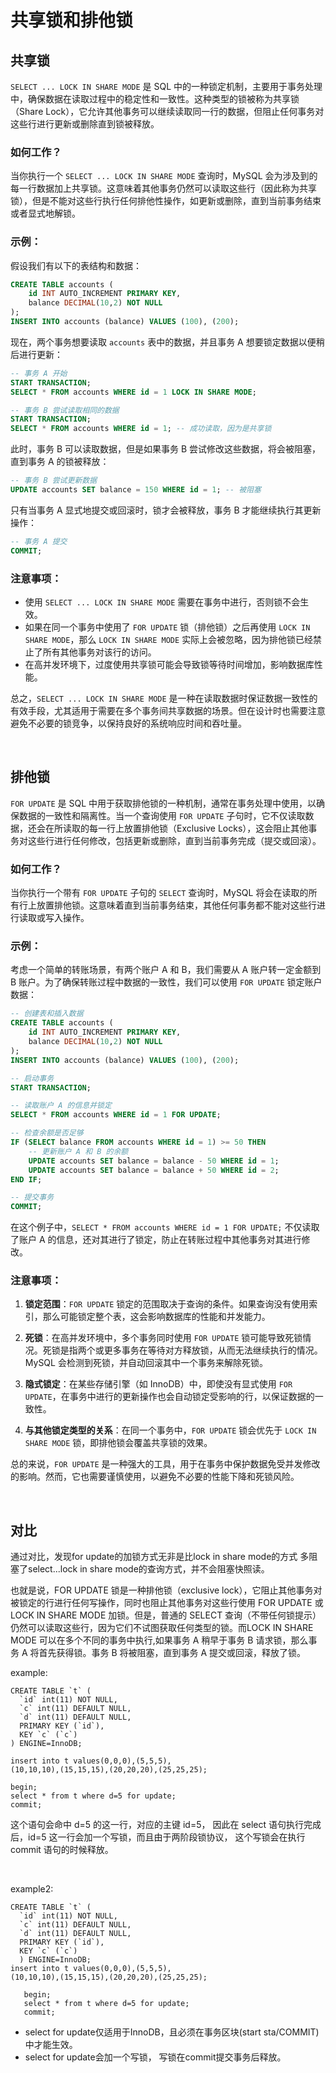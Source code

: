 # 共享锁和排他锁
## 共享锁
`SELECT ... LOCK IN SHARE MODE` 是 SQL 中的一种锁定机制，主要用于事务处理中，确保数据在读取过程中的稳定性和一致性。这种类型的锁被称为共享锁（Share Lock），它允许其他事务可以继续读取同一行的数据，但阻止任何事务对这些行进行更新或删除直到锁被释放。

### 如何工作？

当你执行一个 `SELECT ... LOCK IN SHARE MODE` 查询时，MySQL 会为涉及到的每一行数据加上共享锁。这意味着其他事务仍然可以读取这些行（因此称为共享锁），但是不能对这些行执行任何排他性操作，如更新或删除，直到当前事务结束或者显式地解锁。

### 示例：

假设我们有以下的表结构和数据：

```sql
CREATE TABLE accounts (
    id INT AUTO_INCREMENT PRIMARY KEY,
    balance DECIMAL(10,2) NOT NULL
);
INSERT INTO accounts (balance) VALUES (100), (200);
```

现在，两个事务想要读取 `accounts` 表中的数据，并且事务 A 想要锁定数据以便稍后进行更新：

```sql
-- 事务 A 开始
START TRANSACTION;
SELECT * FROM accounts WHERE id = 1 LOCK IN SHARE MODE;

-- 事务 B 尝试读取相同的数据
START TRANSACTION;
SELECT * FROM accounts WHERE id = 1; -- 成功读取，因为是共享锁
```

此时，事务 B 可以读取数据，但是如果事务 B 尝试修改这些数据，将会被阻塞，直到事务 A 的锁被释放：

```sql
-- 事务 B 尝试更新数据
UPDATE accounts SET balance = 150 WHERE id = 1; -- 被阻塞
```

只有当事务 A 显式地提交或回滚时，锁才会被释放，事务 B 才能继续执行其更新操作：

```sql
-- 事务 A 提交
COMMIT;
```

### 注意事项：

- 使用 `SELECT ... LOCK IN SHARE MODE` 需要在事务中进行，否则锁不会生效。
- 如果在同一个事务中使用了 `FOR UPDATE` 锁（排他锁）之后再使用 `LOCK IN SHARE MODE`，那么 `LOCK IN SHARE MODE` 实际上会被忽略，因为排他锁已经禁止了所有其他事务对该行的访问。
- 在高并发环境下，过度使用共享锁可能会导致锁等待时间增加，影响数据库性能。

总之，`SELECT ... LOCK IN SHARE MODE` 是一种在读取数据时保证数据一致性的有效手段，尤其适用于需要在多个事务间共享数据的场景。但在设计时也需要注意避免不必要的锁竞争，以保持良好的系统响应时间和吞吐量。

<br>

## 排他锁
`FOR UPDATE` 是 SQL 中用于获取排他锁的一种机制，通常在事务处理中使用，以确保数据的一致性和隔离性。当一个查询使用 `FOR UPDATE` 子句时，它不仅读取数据，还会在所读取的每一行上放置排他锁（Exclusive Locks），这会阻止其他事务对这些行进行任何修改，包括更新或删除，直到当前事务完成（提交或回滚）。

### 如何工作？

当你执行一个带有 `FOR UPDATE` 子句的 `SELECT` 查询时，MySQL 将会在读取的所有行上放置排他锁。这意味着直到当前事务结束，其他任何事务都不能对这些行进行读取或写入操作。

### 示例：

考虑一个简单的转账场景，有两个账户 A 和 B，我们需要从 A 账户转一定金额到 B 账户。为了确保转账过程中数据的一致性，我们可以使用 `FOR UPDATE` 锁定账户数据：

```sql
-- 创建表和插入数据
CREATE TABLE accounts (
    id INT AUTO_INCREMENT PRIMARY KEY,
    balance DECIMAL(10,2) NOT NULL
);
INSERT INTO accounts (balance) VALUES (100), (200);

-- 启动事务
START TRANSACTION;

-- 读取账户 A 的信息并锁定
SELECT * FROM accounts WHERE id = 1 FOR UPDATE;

-- 检查余额是否足够
IF (SELECT balance FROM accounts WHERE id = 1) >= 50 THEN
    -- 更新账户 A 和 B 的余额
    UPDATE accounts SET balance = balance - 50 WHERE id = 1;
    UPDATE accounts SET balance = balance + 50 WHERE id = 2;
END IF;

-- 提交事务
COMMIT;
```

在这个例子中，`SELECT * FROM accounts WHERE id = 1 FOR UPDATE;` 不仅读取了账户 A 的信息，还对其进行了锁定，防止在转账过程中其他事务对其进行修改。

### 注意事项：

1. **锁定范围**：`FOR UPDATE` 锁定的范围取决于查询的条件。如果查询没有使用索引，那么可能锁定整个表，这会影响数据库的性能和并发能力。

2. **死锁**：在高并发环境中，多个事务同时使用 `FOR UPDATE` 锁可能导致死锁情况。死锁是指两个或更多事务在等待对方释放锁，从而无法继续执行的情况。MySQL 会检测到死锁，并自动回滚其中一个事务来解除死锁。

3. **隐式锁定**：在某些存储引擎（如 InnoDB）中，即使没有显式使用 `FOR UPDATE`，在事务中进行的更新操作也会自动锁定受影响的行，以保证数据的一致性。

4. **与其他锁定类型的关系**：在同一个事务中，`FOR UPDATE` 锁会优先于 `LOCK IN SHARE MODE` 锁，即排他锁会覆盖共享锁的效果。

总的来说，`FOR UPDATE` 是一种强大的工具，用于在事务中保护数据免受并发修改的影响。然而，它也需要谨慎使用，以避免不必要的性能下降和死锁风险。

<br>

## 对比
通过对比，发现for update的加锁方式无非是比lock in share mode的方式
多阻塞了select...lock in share mode的查询方式，并不会阻塞快照读。

也就是说，FOR UPDATE 锁是一种排他锁（exclusive lock），它阻止其他事务对被锁定的行进行任何写操作，同时也阻止其他事务对这些行使用 FOR UPDATE 或 LOCK IN SHARE MODE 加锁。但是，普通的 SELECT 查询（不带任何锁提示）仍然可以读取这些行，因为它们不试图获取任何类型的锁。而LOCK IN SHARE MODE 可以在多个不同的事务中执行,如果事务 A 稍早于事务 B 请求锁，那么事务 A 将首先获得锁。事务 B 将被阻塞，直到事务 A 提交或回滚，释放了锁。

example:
```
CREATE TABLE `t` (
  `id` int(11) NOT NULL,
  `c` int(11) DEFAULT NULL,
  `d` int(11) DEFAULT NULL,
  PRIMARY KEY (`id`),
  KEY `c` (`c`)
) ENGINE=InnoDB;

insert into t values(0,0,0),(5,5,5),
(10,10,10),(15,15,15),(20,20,20),(25,25,25);
 
begin;
select * from t where d=5 for update;
commit;
```
这个语句会命中 d=5 的这一行，对应的主键 id=5，
因此在 select 语句执行完成后，id=5 这一行会加一个写锁，而且由于两阶段锁协议，
这个写锁会在执行 commit 语句的时候释放。

<br>

example2:
```
CREATE TABLE `t` (
  `id` int(11) NOT NULL,
  `c` int(11) DEFAULT NULL,
  `d` int(11) DEFAULT NULL,
  PRIMARY KEY (`id`),
  KEY `c` (`c`)
  ) ENGINE=InnoDB;
insert into t values(0,0,0),(5,5,5),
(10,10,10),(15,15,15),(20,20,20),(25,25,25);

   begin;
   select * from t where d=5 for update;
   commit;
```
- select for update仅适用于InnoDB，且必须在事务区块(start sta/COMMIT)中才能生效。
- select for update会加一个写锁， 写锁在commit提交事务后释放。